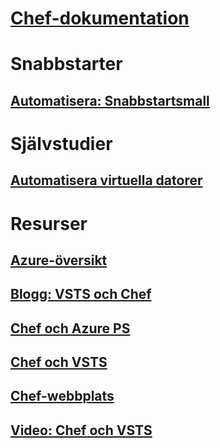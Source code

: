 

# [Chef-dokumentation](index.md)


# Snabbstarter


## [Automatisera: Snabbstartsmall](https://azuremarketplace.microsoft.com/en-us/marketplace/apps/chef-software.chef-automate?tab=Overview)


# Självstudier


## [Automatisera virtuella datorer](/azure/virtual-machines/windows/chef-automation)


# Resurser


## [Azure-översikt](https://azure.microsoft.com/roadmap/)


## [Blogg: VSTS och Chef](https://blog.chef.io/2017/05/10/integrate-chef-into-your-build-and-release-pipelines-with-microsoft-visual-studio-team-services/)


## [Chef och Azure PS](https://docs.microsoft.com/en-us/powershell/module/azure/get-azurevmchefextension?view=azuresmps-4.0.0) 


## [Chef och VSTS](https://github.com/chef-partners/vsts-chef/wiki/Getting-Started)


## [Chef-webbplats](https://www.chef.io)


## [Video: Chef och VSTS](https://channel9.msdn.com/Events/TechDaysOnline/UK-TechDays-Online-2016/Release-Management-with-VSTS--integration-with-Azure--Chef-Deployment)





